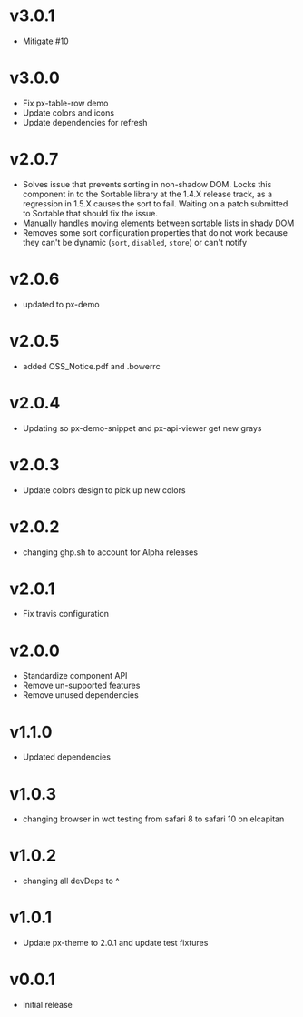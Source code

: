 v3.0.1
==================
* Mitigate #10

v3.0.0
==================
* Fix px-table-row demo
* Update colors and icons
* Update dependencies for refresh

v2.0.7
==================
* Solves issue that prevents sorting in non-shadow DOM. Locks this component in to the Sortable library at the 1.4.X release track, as a regression in 1.5.X causes the sort to fail. Waiting on a patch submitted to Sortable that should fix the issue.
* Manually handles moving elements between sortable lists in shady DOM
* Removes some sort configuration properties that do not work because they can't be dynamic (`sort`, `disabled`, `store`) or can't notify

v2.0.6
==================
* updated to px-demo

v2.0.5
==================
* added OSS_Notice.pdf and .bowerrc

v2.0.4
==================
* Updating so px-demo-snippet and px-api-viewer get new grays

v2.0.3
==================
* Update colors design to pick up new colors

v2.0.2
==================
* changing ghp.sh to account for Alpha releases

v2.0.1
==================
* Fix travis configuration

v2.0.0
==================
* Standardize component API
* Remove un-supported features
* Remove unused dependencies

v1.1.0
==================
* Updated dependencies

v1.0.3
==================
* changing browser in wct testing from safari 8 to safari 10 on elcapitan

v1.0.2
==================
* changing all devDeps to ^

v1.0.1
==================
* Update px-theme to 2.0.1 and update test fixtures

v0.0.1
==================
* Initial release
